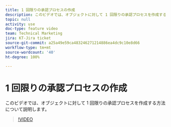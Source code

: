 ```yaml
---
title: 1 回限りの承認プロセスの作成
description: このビデオでは、オブジェクトに対して 1 回限りの承認プロセスを作成する方法について説明します。
topic: null
activity: use
doc-type: feature video
team: Technical Marketing
jira: KT-Jira ticket
source-git-commit: a25a49e59ca483246271214886ea4dc9c10e8d66
workflow-type: tm+mt
source-wordcount: '40'
ht-degree: 100%

---
```


# 1 回限りの承認プロセスの作成

このビデオでは、オブジェクトに対して 1 回限りの承認プロセスを作成する方法について説明します。

>[!VIDEO](https://video.tv.adobe.com/v/335225/?quality=12&learn=on)
